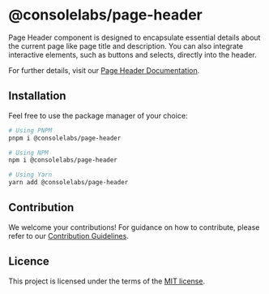 # @consolelabs/page-header

Page Header component is designed to encapsulate essential details about the
current page like page title and description. You can also integrate interactive
elements, such as buttons and selects, directly into the header.

For further details, visit our
[Page Header Documentation](https://ds.console.so/?path=/docs/components-pageheader--docs).

## Installation

Feel free to use the package manager of your choice:

```sh
# Using PNPM
pnpm i @consolelabs/page-header

# Using NPM
npm i @consolelabs/page-header

# Using Yarn
yarn add @consolelabs/page-header
```

## Contribution

We welcome your contributions! For guidance on how to contribute, please refer
to our [Contribution Guidelines](/CONTRIBUTING.md).

## Licence

This project is licensed under the terms of the
[MIT license](https://choosealicense.com/licenses/mit/).
